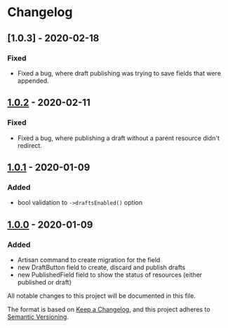 # Changelog

## [1.0.3] - 2020-02-18

### Fixed

- Fixed a bug, where draft publishing was trying to save fields that were appended.

## [1.0.2] - 2020-02-11

### Fixed

- Fixed a bug, where publishing a draft without a parent resource didn't redirect.

## [1.0.1] - 2020-01-09

### Added

- bool validation to `->draftsEnabled()` option

## [1.0.0] - 2020-01-09

### Added

- Artisan command to create migration for the field
- new DraftButton field to create, discard and publish drafts
- new PublishedField field to show the status of resources (either published or draft)


All notable changes to this project will be documented in this file.

The format is based on [Keep a Changelog](https://keepachangelog.com/en/1.0.0/),
and this project adheres to [Semantic Versioning](https://semver.org/spec/v2.0.0.html).

[1.0.2]: https://github.com/optimistdigital/nova-drafts/releases/tag/1.0.1...1.0.2
[1.0.1]: https://github.com/optimistdigital/nova-drafts/releases/tag/1.0.0...1.0.1
[1.0.0]: https://github.com/optimistdigital/nova-drafts/releases/tag/1.0.0
